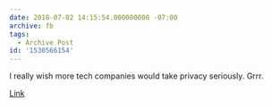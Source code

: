 ```yaml
---
date: 2018-07-02 14:15:54.000000000 -07:00
archive: fb
tags: 
  - Archive Post
id: '1530566154'
---
```


I really wish more tech companies would take privacy seriously. Grrr.

[Link](https://www.wsj.com/articles/techs-dirty-secret-the-app-developers-sifting-through-your-gmail-1530544442)

